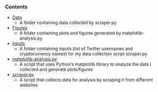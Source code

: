 ### Contents
- [Data](https://github.com/antonshpak100/Data-Analysis-Portfolio/tree/main/Twitter-followers-vs-crypto-prices/Scripts%2C%20input%2C%20output/Data)
  - A folder containing data collected by scraper.py
- [Figures](https://github.com/antonshpak100/Data-Analysis-Portfolio/tree/main/Twitter-followers-vs-crypto-prices/Scripts%2C%20input%2C%20output/Figures)
  - A folder containing plots and figures generated by matplotlib-analysis.py
- [Inputs](https://github.com/antonshpak100/Data-Analysis-Portfolio/tree/main/Twitter-followers-vs-crypto-prices/Scripts%2C%20input%2C%20output/Inputs)
  - A folder containing inputs (list of Twitter usernames and cryptocurrency names) for my data collection script scraper.py
- [matplotlib-analysis.py](https://github.com/antonshpak100/Data-Analysis-Portfolio/blob/main/Twitter-followers-vs-crypto-prices/Scripts%2C%20input%2C%20output/matplotlib-analysis.py)
  - A script that uses Python's matplotlib library to analyze the data I collected and generate plots/figures
- [scraper.py](https://github.com/antonshpak100/Data-Analysis-Portfolio/blob/main/Twitter-followers-vs-crypto-prices/Scripts%2C%20input%2C%20output/scraper.py)
  - A script that collects data for analysis by scraping it from different websites
